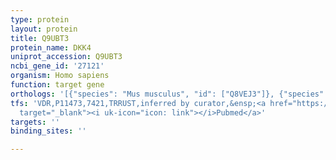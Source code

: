 ```yaml
---
type: protein
layout: protein
title: Q9UBT3
protein_name: DKK4
uniprot_accession: Q9UBT3
ncbi_gene_id: '27121'
organism: Homo sapiens
function: target gene
orthologs: '[{"species": "Mus musculus", "id": ["Q8VEJ3"]}, {"species": "Rattus norvegicus", "id": ["D4ADQ6"]}]'
tfs: 'VDR,P11473,7421,TRRUST,inferred by curator,&ensp;<a href="https://www.ncbi.nlm.nih.gov/pubmed/?term=29087512%5Buid%5D+OR+18408752%5Buid%5D"
  target="_blank"><i uk-icon="icon: link"></i>Pubmed</a>'
targets: ''
binding_sites: ''

---
```

